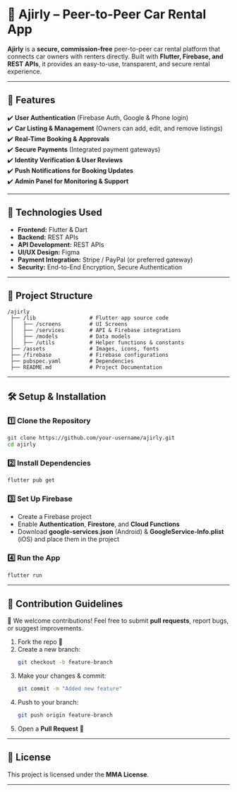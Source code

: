 
# 🚗 Ajirly – Peer-to-Peer Car Rental App  

**Ajirly** is a **secure, commission-free** peer-to-peer car rental platform that connects car owners with renters directly. Built with **Flutter, Firebase, and REST APIs**, it provides an easy-to-use, transparent, and secure rental experience.  

---

## 📌 Features  
✔️ **User Authentication** (Firebase Auth, Google & Phone login)  
✔️ **Car Listing & Management** (Owners can add, edit, and remove listings)  
✔️ **Real-Time Booking & Approvals**  
✔️ **Secure Payments** (Integrated payment gateways)  
✔️ **Identity Verification & User Reviews**  
✔️ **Push Notifications for Booking Updates**  
✔️ **Admin Panel for Monitoring & Support**  

---

## 🚀 Technologies Used  
- **Frontend:** Flutter & Dart  
- **Backend:** REST APIs
- **API Development:** REST APIs  
- **UI/UX Design:** Figma  
- **Payment Integration:** Stripe / PayPal (or preferred gateway)  
- **Security:** End-to-End Encryption, Secure Authentication  

---

## 📂 Project Structure  
```
/ajirly
 ├── /lib                 # Flutter app source code
 │   ├── /screens         # UI Screens
 │   ├── /services        # API & Firebase integrations
 │   ├── /models          # Data models
 │   ├── /utils           # Helper functions & constants
 ├── /assets              # Images, icons, fonts
 ├── /firebase            # Firebase configurations
 ├── pubspec.yaml         # Dependencies
 ├── README.md            # Project Documentation
```

---

## 🛠️ Setup & Installation  

### 1️⃣ Clone the Repository  
```bash
git clone https://github.com/your-username/ajirly.git
cd ajirly
```

### 2️⃣ Install Dependencies  
```bash
flutter pub get
```

### 3️⃣ Set Up Firebase  
- Create a Firebase project  
- Enable **Authentication**, **Firestore**, and **Cloud Functions**  
- Download **google-services.json** (Android) & **GoogleService-Info.plist** (iOS) and place them in the project  

### 4️⃣ Run the App  
```bash
flutter run
```

---

## 📢 Contribution Guidelines  
👥 We welcome contributions! Feel free to submit **pull requests**, report bugs, or suggest improvements.  

1. Fork the repo 🍴  
2. Create a new branch:  
   ```bash
   git checkout -b feature-branch
   ```
3. Make your changes & commit:  
   ```bash
   git commit -m "Added new feature"
   ```
4. Push to your branch:  
   ```bash
   git push origin feature-branch
   ```
5. Open a **Pull Request** 🚀  

---

## 📄 License  
This project is licensed under the **MMA License**.  

---

